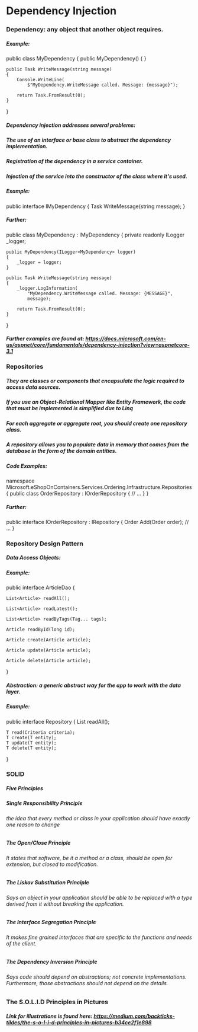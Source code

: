 # Dependency Injection

### Dependency: any object that another object requires.

##### Example:
public class MyDependency
{
    public MyDependency()
    {
    }

    public Task WriteMessage(string message)
    {
        Console.WriteLine(
            $"MyDependency.WriteMessage called. Message: {message}");

        return Task.FromResult(0);
    }
}

##### Dependency injection addresses several problems:

##### The use of an interface or base class to abstract the dependency implementation.
##### Registration of the dependency in a service container. 
##### Injection of the service into the constructor of the class where it's used.

##### Example:
public interface IMyDependency
{
    Task WriteMessage(string message);
}

##### Further:
public class MyDependency : IMyDependency
{
    private readonly ILogger<MyDependency> _logger;

    public MyDependency(ILogger<MyDependency> logger)
    {
        _logger = logger;
    }

    public Task WriteMessage(string message)
    {
        _logger.LogInformation(
            "MyDependency.WriteMessage called. Message: {MESSAGE}", 
            message);

        return Task.FromResult(0);
    }
}

##### Further examples are found at: https://docs.microsoft.com/en-us/aspnet/core/fundamentals/dependency-injection?view=aspnetcore-3.1

### Repositories

##### They are classes or components that encapsulate the logic required to access data sources.
##### If you use an Object-Relational Mapper like Entity Framework, the code that must be implemented is simplified due to Linq
##### For each aggregate or aggregate root, you should create one repository class.
##### A repository allows you to populate data in memory that comes from the database in the form of the domain entities.
##### Code Examples:
namespace Microsoft.eShopOnContainers.Services.Ordering.Infrastructure.Repositories
{
    public class OrderRepository : IOrderRepository
    {
      // ...
    }
}

##### Further:
public interface IOrderRepository : IRepository<Order>
{
    Order Add(Order order);
    // ...
}

### Repository Design Pattern

##### Data Access Objects: 
##### Example:
public interface ArticleDao {

    List<Article> readAll();

    List<Article> readLatest();

    List<Article> readByTags(Tag... tags);

    Article readById(long id);

    Article create(Article article);

    Article update(Article article);

    Article delete(Article article);

}

##### Abstraction: a generic abstract way for the app to work with the data layer.
##### Example:
public interface Repository<T> {
    List<T> readAll();

    T read(Criteria criteria);
    T create(T entity);
    T update(T entity);
    T delete(T entity);
}

### SOLID

##### Five Principles
##### Single Responsibility Principle
###### the idea that every method or class in your application should have exactly one reason to change

##### The Open/Close Principle
###### It states that software, be it a method or a class, should be open for extension, but closed to modification.

##### The Liskov Substitution Principle
###### Says an object in your application should be able to be replaced with a type derived from it without breaking the application. 

##### The Interface Segregation Principle
###### It makes fine grained interfaces that are specific to the functions and needs of the client.

##### The Dependency Inversion Principle
###### Says code should depend on abstractions; not concrete implementations. Furthermore, those abstractions should not depend on the details.

### The S.O.L.I.D Principles in Pictures

##### Link for illustrations is found here: https://medium.com/backticks-tildes/the-s-o-l-i-d-principles-in-pictures-b34ce2f1e898
